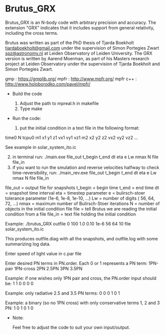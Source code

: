 # Brutus_GRX

Brutus_GRX is an N-body code with arbitrary precision and accuracy.
The extension "GRX" indicates that it includes support from general relativity, including the cross terms.

Brutus was written as part of the PhD thesis of Tjarda Boekholt <tjardaboekholt@gmail.com>
under the supervision of Simon Portegies Zwart <spz@astronomy.nl> at Leiden Observatory of Leiden University.
The GRX version is written by Aarend Moerman, as part of his Masters research project at Leiden Observatory
under the supervision of Tjarda Boekholt and Simon Portegies Zwart.


  gmp		: https://gmplib.org/
  mpfr		: http://www.mpfr.org/
  mpfr c++	: http://www.holoborodko.com/pavel/mpfr/

- Build the code

  1) Adjust the path to mpreal.h in makefile
  2) Type make

- Run the code:

  1) put the initial condition in a text file in the following format:

time0 N tcpu0
m1 x1 y1 z1 vx1 vy1 vz1
m2 x2 y2 z2 vx2 vy2 vz2
...

See example in solar_system_ito.ic

  2) in terminal run: ./main.exe file_out t_begin t_end dt eta e Lw nmax N file file_in
  3) if you want to run the smulation and reverse velocities halfway to check time-reversibility, 
  run: ./main_rev.exe file_out t_begin t_end dt eta e Lw nmax N file file_in

file_out = output file for snapshots
t_begin  = begin time
t_end    = end time
dt       = snapshot time interval
eta      = timestep parameter
e        = bulirsch-stoer tolerance parameter (1e-6, 1e-8, 1e-10, ...)
Lw       = number of digits                   (  56,   64,    72, ...)
nmax     = maximum number of Bulirsch-Stoer iterations
N        = number of objects in the initial condition file
file     = tell Brutus we are reading the initial condition from a file
file_in  = text file holding the initial condition

Example: ./brutus_GRX outfile 0 100 1.0 0.10 1e-6 56 64 10 file solar_system_ito.ic

This produces outfile.diag with all the snapshots, and outfile.log with some summarizing log data.

Enter speed of light value in c.par file

Enter desired PN terms in PN.order. Each 0 or 1 represents a PN term:
1PN-pair 1PN-cross 2PN 2.5PN 3PN 3.5PN

Example: if one wishes only 1PN pair and cross, the PN.order input should be:
1 1 0 0 0 0

Example: only radiative 2.5 and 3.5 PN terms:
0 0 0 1 0 1

Example: a binary (so no 1PN cross) with only conservative terms 1, 2 and 3 PN:
1 0 1 0 1 0

- Note:

  Feel free to adjust the code to suit your own input/output.

 



